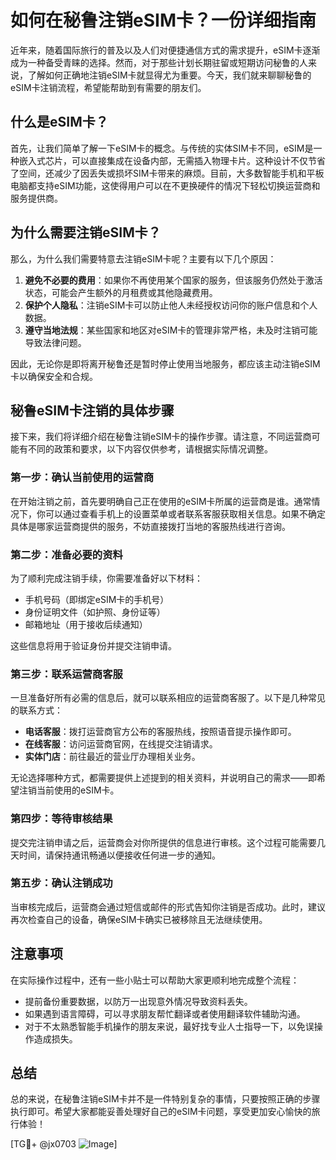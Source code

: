# 如何在秘鲁注销eSIM卡？一份详细指南

近年来，随着国际旅行的普及以及人们对便捷通信方式的需求提升，eSIM卡逐渐成为一种备受青睐的选择。然而，对于那些计划长期驻留或短期访问秘鲁的人来说，了解如何正确地注销eSIM卡就显得尤为重要。今天，我们就来聊聊秘鲁的eSIM卡注销流程，希望能帮助到有需要的朋友们。

## 什么是eSIM卡？

首先，让我们简单了解一下eSIM卡的概念。与传统的实体SIM卡不同，eSIM是一种嵌入式芯片，可以直接集成在设备内部，无需插入物理卡片。这种设计不仅节省了空间，还减少了因丢失或损坏SIM卡带来的麻烦。目前，大多数智能手机和平板电脑都支持eSIM功能，这使得用户可以在不更换硬件的情况下轻松切换运营商和服务提供商。

## 为什么需要注销eSIM卡？

那么，为什么我们需要特意去注销eSIM卡呢？主要有以下几个原因：

1. **避免不必要的费用**：如果你不再使用某个国家的服务，但该服务仍然处于激活状态，可能会产生额外的月租费或其他隐藏费用。
2. **保护个人隐私**：注销eSIM卡可以防止他人未经授权访问你的账户信息和个人数据。
3. **遵守当地法规**：某些国家和地区对eSIM卡的管理非常严格，未及时注销可能导致法律问题。

因此，无论你是即将离开秘鲁还是暂时停止使用当地服务，都应该主动注销eSIM卡以确保安全和合规。

## 秘鲁eSIM卡注销的具体步骤

接下来，我们将详细介绍在秘鲁注销eSIM卡的操作步骤。请注意，不同运营商可能有不同的政策和要求，以下内容仅供参考，请根据实际情况调整。

### 第一步：确认当前使用的运营商

在开始注销之前，首先要明确自己正在使用的eSIM卡所属的运营商是谁。通常情况下，你可以通过查看手机上的设置菜单或者联系客服获取相关信息。如果不确定具体是哪家运营商提供的服务，不妨直接拨打当地的客服热线进行咨询。

### 第二步：准备必要的资料

为了顺利完成注销手续，你需要准备好以下材料：
- 手机号码（即绑定eSIM卡的手机号）
- 身份证明文件（如护照、身份证等）
- 邮箱地址（用于接收后续通知）

这些信息将用于验证身份并提交注销申请。

### 第三步：联系运营商客服

一旦准备好所有必需的信息后，就可以联系相应的运营商客服了。以下是几种常见的联系方式：
- **电话客服**：拨打运营商官方公布的客服热线，按照语音提示操作即可。
- **在线客服**：访问运营商官网，在线提交注销请求。
- **实体门店**：前往最近的营业厅办理相关业务。

无论选择哪种方式，都需要提供上述提到的相关资料，并说明自己的需求——即希望注销当前使用的eSIM卡。

### 第四步：等待审核结果

提交完注销申请之后，运营商会对你所提供的信息进行审核。这个过程可能需要几天时间，请保持通讯畅通以便接收任何进一步的通知。

### 第五步：确认注销成功

当审核完成后，运营商会通过短信或邮件的形式告知你注销是否成功。此时，建议再次检查自己的设备，确保eSIM卡确实已被移除且无法继续使用。

## 注意事项

在实际操作过程中，还有一些小贴士可以帮助大家更顺利地完成整个流程：
- 提前备份重要数据，以防万一出现意外情况导致资料丢失。
- 如果遇到语言障碍，可以寻求朋友帮忙翻译或者使用翻译软件辅助沟通。
- 对于不太熟悉智能手机操作的朋友来说，最好找专业人士指导一下，以免误操作造成损失。

## 总结

总的来说，在秘鲁注销eSIM卡并不是一件特别复杂的事情，只要按照正确的步骤执行即可。希望大家都能妥善处理好自己的eSIM卡问题，享受更加安心愉快的旅行体验！

[TG💪+ @jx0703 ![Image](https://github.com/user-attachments/assets/dbca1d08-cadb-493c-b0ec-ad6f7a83f270)]